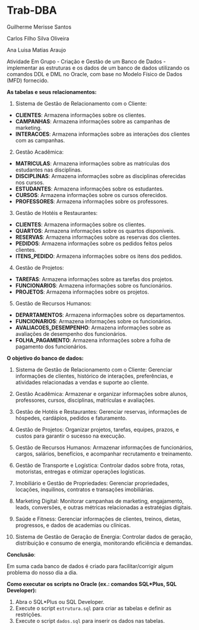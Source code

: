 # Trab-DBA

Guilherme Merisse Santos

Carlos Filho Silva Oliveira 

Ana Luisa Matias Araujo

Atividade Em Grupo - Criação e Gestão de um Banco de Dados - implementar as estruturas e os dados de um banco de dados utilizando os comandos DDL e DML no Oracle, com base no Modelo Físico de Dados (MFD) fornecido.




**As tabelas e seus relacionamentos:**

1. Sistema de Gestão de Relacionamento com o Cliente:
- **CLIENTES**: Armazena informações sobre os clientes. 
- **CAMPANHAS**: Armazena informações sobre as campanhas de marketing.
- **INTERACOES**: Armazena informações sobre as interações dos clientes com as campanhas.

2. Gestão Acadêmica:
- **MATRICULAS**: Armazena informações sobre as matrículas dos estudantes nas disciplinas.
- **DISCIPLINAS**: Armazena informações sobre as disciplinas oferecidas nos cursos.
- **ESTUDANTES**: Armazena informações sobre os estudantes.
- **CURSOS**: Armazena informações sobre os cursos oferecidos.
- **PROFESSORES**: Armazena informações sobre os professores.

3. Gestão de Hotéis e Restaurantes:
- **CLIENTES**: Armazena informações sobre os clientes.
- **QUARTOS**: Armazena informações sobre os quartos disponíveis.
- **RESERVAS**: Armazena informações sobre as reservas dos clientes.
- **PEDIDOS**: Armazena informações sobre os pedidos feitos pelos clientes.
- **ITENS_PEDIDO**: Armazena informações sobre os itens dos pedidos.   

4. Gestão de Projetos:
- **TAREFAS**: Armazena informações sobre as tarefas dos projetos.
- **FUNCIONARIOS**: Armazena informações sobre os funcionários.
- **PROJETOS**: Armazena informações sobre os projetos.

5. Gestão de Recursos Humanos:
- **DEPARTAMENTOS**: Armazena informações sobre os departamentos.
- **FUNCIONARIOS**: Armazena informações sobre os funcionários.
- **AVALIACOES_DESEMPENHO**: Armazena informações sobre as avaliações de desempenho dos funcionários.
- **FOLHA_PAGAMENTO**: Armazena informações sobre a folha de pagamento dos funcionários.



**O objetivo do banco de dados:**

1. Sistema de Gestão de Relacionamento com o Cliente: Gerenciar informações de clientes, histórico de interações, preferências, e atividades relacionadas a vendas e suporte ao cliente.

2. Gestão Acadêmica: Armazenar e organizar informações sobre alunos, professores, cursos, disciplinas, matrículas e avaliações.

3. Gestão de Hotéis e Restaurantes: Gerenciar reservas, informações de hóspedes, cardápios, pedidos e faturamento.

4. Gestão de Projetos: Organizar projetos, tarefas, equipes, prazos, e custos para garantir o sucesso na execução.

5. Gestão de Recursos Humanos: Armazenar informações de funcionários, cargos, salários, benefícios, e acompanhar recrutamento e treinamento.

6. Gestão de Transporte e Logística: Controlar dados sobre frota, rotas, motoristas, entregas e otimizar operações logísticas.

7. Imobiliário e Gestão de Propriedades: Gerenciar propriedades, locações, inquilinos, contratos e transações imobiliárias.

8. Marketing Digital: Monitorar campanhas de marketing, engajamento, leads, conversões, e outras métricas relacionadas a estratégias digitais.

9. Saúde e Fitness: Gerenciar informações de clientes, treinos, dietas, progressos, e dados de academias ou clínicas.

10. Sistema de Gestão de Geração de Energia: Controlar dados de geração, distribuição e consumo de energia, monitorando eficiência e demandas.

**Conclusão**:

Em suma cada banco de dados é criado para facilitar/corrigir algum problema do nosso dia a dia.





**Como executar os scripts no Oracle (ex.: comandos SQL*Plus, SQL Developer):**

1. Abra o SQL*Plus ou SQL Developer.
2. Execute o script `estrutura.sql` para criar as tabelas e definir as restrições.
3. Execute o script `dados.sql` para inserir os dados nas tabelas.
